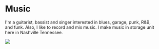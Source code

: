 # Music

I'm a guitarist, bassist and singer interested in blues, garage, punk, R&B, and funk.  Also, I like to record and mix music.  I make music in storage unit here in Nashville Tennessee.  

![](https://michaelleewilliams.github.io/pictures/drum.jpg)



